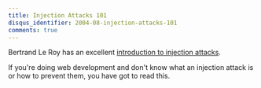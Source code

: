 ```yaml
---
title: Injection Attacks 101
disqus_identifier: 2004-08-injection-attacks-101
comments: true
---
```


Bertrand Le Roy has an excellent [introduction to injection attacks][1]. 

If you're doing web development and don't know what an injection attack is or how to prevent them, you have got to read this.

[1]:http://blogs.msdn.com/bleroy/archive/2004/08/18/216861.aspx
